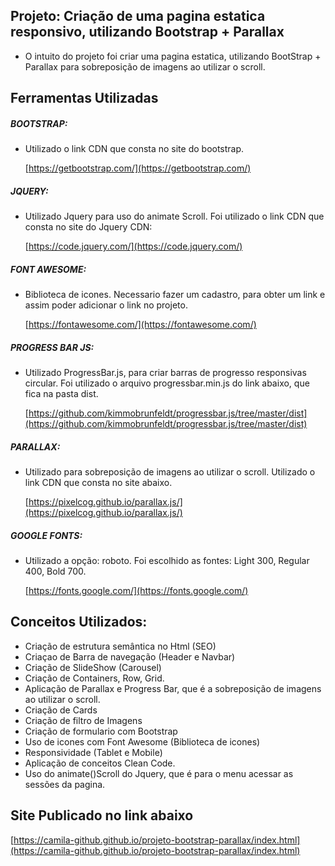 ## Projeto: Criação de uma pagina estatica responsivo, utilizando Bootstrap + Parallax

- O intuito do projeto foi criar uma pagina estatica, utilizando BootStrap + Parallax para sobreposição de imagens ao utilizar o scroll. 

## Ferramentas Utilizadas

##### BOOTSTRAP: 

- Utilizado o link CDN que consta no site do bootstrap.
  
  [https://getbootstrap.com/](https://getbootstrap.com/)

##### JQUERY: 

- Utilizado Jquery para uso do animate Scroll. Foi utilizado o link CDN que consta no site do Jquery CDN: 

  [https://code.jquery.com/](https://code.jquery.com/)

##### FONT AWESOME: 

- Biblioteca de icones. Necessario fazer um cadastro, para obter um link e assim poder adicionar o link no projeto. 
  
  [https://fontawesome.com/](https://fontawesome.com/)

##### PROGRESS BAR JS: 

- Utilizado ProgressBar.js, para criar barras de progresso responsivas circular. Foi utilizado o arquivo progressbar.min.js do link abaixo, que fica na pasta dist. 

  [https://github.com/kimmobrunfeldt/progressbar.js/tree/master/dist](https://github.com/kimmobrunfeldt/progressbar.js/tree/master/dist)

##### PARALLAX: 

- Utilizado para sobreposição de imagens ao utilizar o scroll. Utilizado o link CDN que consta no site abaixo. 

  [https://pixelcog.github.io/parallax.js/](https://pixelcog.github.io/parallax.js/)

##### GOOGLE FONTS: 

- Utilizado a opção: roboto. Foi escolhido as fontes: Light 300, Regular 400, Bold 700.

  [https://fonts.google.com/](https://fonts.google.com/)


## Conceitos Utilizados:

- Criação de estrutura semântica no Html (SEO)
- Criaçao de Barra de navegação (Header e Navbar)
- Criação de SlideShow (Carousel)
- Criação de Containers, Row, Grid.
- Aplicação de Parallax e Progress Bar, que é a sobreposição de imagens ao utilizar o scroll.
- Criação de Cards
- Criação de filtro de Imagens
- Criação de formulario com Bootstrap
- Uso de icones com Font Awesome (Biblioteca de icones)
- Responsividade (Tablet e Mobile)
- Aplicação de conceitos Clean Code.
- Uso do animate()Scroll do Jquery, que é para o menu acessar as sessões da pagina.


## Site Publicado no link abaixo
  [https://camila-github.github.io/projeto-bootstrap-parallax/index.html](https://camila-github.github.io/projeto-bootstrap-parallax/index.html)

